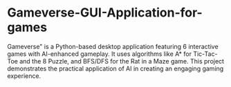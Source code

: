 # Gameverse-GUI-Application-for-games
Gameverse" is a Python-based desktop application featuring 6 interactive games with AI-enhanced gameplay. It uses algorithms like A* for Tic-Tac-Toe and the 8 Puzzle, and BFS/DFS for the Rat in a Maze game. This project demonstrates the practical application of AI in creating an engaging gaming experience.

